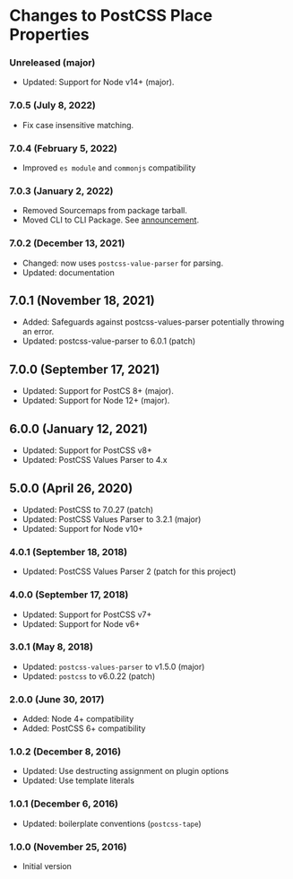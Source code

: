 # Changes to PostCSS Place Properties

### Unreleased (major)

- Updated: Support for Node v14+ (major).

### 7.0.5 (July 8, 2022)

- Fix case insensitive matching.

### 7.0.4 (February 5, 2022)

- Improved `es module` and `commonjs` compatibility

### 7.0.3 (January 2, 2022)

- Removed Sourcemaps from package tarball.
- Moved CLI to CLI Package. See [announcement](https://github.com/csstools/postcss-plugins/discussions/121).

### 7.0.2 (December 13, 2021)

- Changed: now uses `postcss-value-parser` for parsing.
- Updated: documentation

## 7.0.1 (November 18, 2021)

- Added: Safeguards against postcss-values-parser potentially throwing an error.
- Updated: postcss-value-parser to 6.0.1 (patch)

## 7.0.0 (September 17, 2021)

- Updated: Support for PostCS 8+ (major).
- Updated: Support for Node 12+ (major).

## 6.0.0 (January 12, 2021)

- Updated: Support for PostCSS v8+
- Updated: PostCSS Values Parser to 4.x

## 5.0.0 (April 26, 2020)

- Updated: PostCSS to 7.0.27 (patch)
- Updated: PostCSS Values Parser to 3.2.1 (major)
- Updated: Support for Node v10+

### 4.0.1 (September 18, 2018)

- Updated: PostCSS Values Parser 2 (patch for this project)

### 4.0.0 (September 17, 2018)

- Updated: Support for PostCSS v7+
- Updated: Support for Node v6+

### 3.0.1 (May 8, 2018)

- Updated: `postcss-values-parser` to v1.5.0 (major)
- Updated: `postcss` to v6.0.22 (patch)

### 2.0.0 (June 30, 2017)

- Added: Node 4+ compatibility
- Added: PostCSS 6+ compatibility

### 1.0.2 (December 8, 2016)

- Updated: Use destructing assignment on plugin options
- Updated: Use template literals

### 1.0.1 (December 6, 2016)

- Updated: boilerplate conventions (`postcss-tape`)

### 1.0.0 (November 25, 2016)

- Initial version
